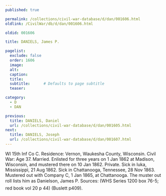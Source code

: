 ```yaml
---
published: true

permalink: /collections/civil-war-database/d/dan/001606.html
oldlink: /CivilWar/db/d/dan/001606.html

oldid: 001606

title: DANIELS, James P.

pagelist:
  exclude: false
  order: 1606
  image: 
  alt:
  caption:
  title:
  subtitle:      # Defaults to page subtitle
  teaser:

category: 
  - D 
  - DAN

previous:
  title: DANIELS, Daniel
  url: /collections/civil-war-database/d/dan/001605.html  
next:
  title: DANIELS, Joseph
  url: /collections/civil-war-database/d/dan/001607.html   
---
```

WI 15th Inf Co C. Residence: Vernon, Waukesha County, Wisconsin. Civil War: Age 37. Married. Enlisted for three years on 1 Jan 1862 at Madison, Wisconsin, and mustered there on 10 Jan 1862. Private. Sick in Iuka, Mississippi, 21 Aug 1862. Sick in Chattanooga, Tennessee, 28 Nov 1863. Mustered out with Company C, 1 Jan 1865, at Chattanooga. The muster out roll lists him as &#147;Danielson, James P.&#148; Sources: (WHS Series 1200 box 76-5; red book vol 20 p 44) (Buslett p409).